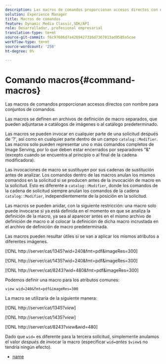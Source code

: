 ```yaml
---
description: Las macros de comandos proporcionan accesos directos con nombre para conjuntos de comandos.
solution: Experience Manager
title: Macros de comandos
feature: Dynamic Media Classic,SDK/API
role: Desarrollador, profesional empresarial
translation-type: tm+mt
source-git-commit: f6c97606d7a4209427316d7367013ad9585a5cae
workflow-type: tm+mt
source-wordcount: '258'
ht-degree: 0%

---
```



# Comando macros{#command-macros}

Las macros de comandos proporcionan accesos directos con nombre para conjuntos de comandos.

Las macros se definen en archivos de definición de macro separados, que pueden adjuntarse a catálogos de imágenes o al catálogo predeterminado.

Las macros se pueden invocar en cualquier parte de una solicitud después de &#39;?&#39;, así como en cualquier parte dentro de un campo `catalog::Modifier`. Las macros solo pueden representar uno o más comandos completos de Image Serving, por lo que deben estar encerrados por separadores &quot;&amp;&quot; (excepto cuando se encuentra al principio o al final de la cadena modificadora).

Las invocaciones de macro se sustituyen por sus cadenas de sustitución antes de analizar. Los comandos dentro de las macros anulan los mismos comandos en la solicitud si se producen antes de la invocación de macro en la solicitud. Esto es diferente a `catalog::Modifier`, donde los comandos de la cadena de solicitud siempre anulan los comandos de la cadena `catalog::Modifier`, independientemente de la posición en la solicitud.

Las macros se pueden anidar, con la siguiente restricción: una macro solo puede invocarse si ya está definida en el momento en que se analiza la definición de la macro, ya sea al aparecer antes en el mismo archivo de definición de macro o al colocar la definición de dicha macro incrustada en el archivo de definición de macro predeterminada.

Las macros pueden resultar útiles si se van a aplicar los mismos atributos a diferentes imágenes.

[!DNL http://server/cat/1345?wid=240&fmt=pdf&imageRes=300]

[!DNL http://server/cat/1435?wid=240&fmt=pdf&imageRes=300]

[!DNL http://server/cat/8243?wid=480&fmt=pdf&imageRes=300]

Podemos definir una macro para los atributos comunes:

`view wid=240&fmt=pdf&imageRes=300`

La macro se utilizaría de la siguiente manera:

[!DNL http://server/cat/1345?$view$]

[!DNL http://server/cat/1435?$view$]

[!DNL http://server/cat/8243?$view$&wid=480]

Dado que `wid=` es diferente para la tercera solicitud, simplemente anulamos el valor *después* de invocar la macro (especificar `wid=`*antes* `$view$` no tendría ningún efecto).

+ [name](r-name.md)
